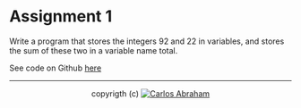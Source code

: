 # Assignment 1

Write a program that stores the integers 92 and 22 in variables, and stores the sum of these two in a variable name total.

See code on Github [here](https://github.com/19cah/mdc/blob/master/cpp/Assignment%201/assignment1.cpp) 

---



<p align="center">
  copyrigth (c) <a href="https://github.com/19cah">
        <img src="https://img.shields.io/badge/Abraham-%4019cah-orange.svg"
            alt="Carlos Abraham"></a>
</p>
